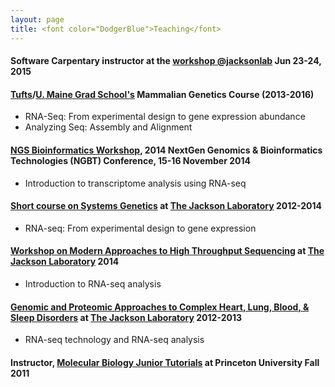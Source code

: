 ```yaml
---
layout: page
title: <font color="DodgerBlue">Teaching</font>
---
```

#### Software Carpentary instructor at the [workshop @jacksonlab](http://smcclatchy.github.io/2015-06-23-jackson/) Jun 23-24, 2015 

#### [Tufts](http://sackler.tufts.edu/Academics/Degree-Programs/PhD-Programs/Mammalian-Genetics-at-JAX)/[U. Maine Grad School's](http://gsbse.umaine.edu/) Mammalian Genetics Course (2013-2016)
* RNA-Seq: From experimental design to gene expression abundance
* Analyzing Seq: Assembly and Alignment 

#### [NGS Bioinformatics Workshop](http://scigenomconferences.com/2014/NGS-bioinformatics.php), 2014 NextGen Genomics & Bioinformatics Technologies (NGBT) Conference, 15-16 November 2014
* Introduction to transcriptome analysis using RNA-seq

#### [Short course on Systems Genetics](http://courses.jax.org/2014/systems-genetics.html) at [The Jackson Laboratory](http://www.jax.org/) 2012-2014
* RNA-seq: From experimental design to gene expression

#### [Workshop on Modern Approaches to High Throughput Sequencing](http://courses.jax.org/2014/Sequencing.html) at [The Jackson Laboratory](http://www.jax.org/) 2014
* Introduction to RNA-seq analysis

#### [Genomic and Proteomic Approaches to Complex Heart, Lung, Blood, & Sleep Disorders](http://courses.jax.org/2014/hlb.html) at [The Jackson Laboratory](http://www.jax.org/) 2012-2013
* RNA-seq technology and RNA-seq analysis

#### Instructor, [Molecular Biology Junior Tutorials](http://molbio.princeton.edu/undergraduate/research/junior-independent-work) at Princeton University Fall 2011



